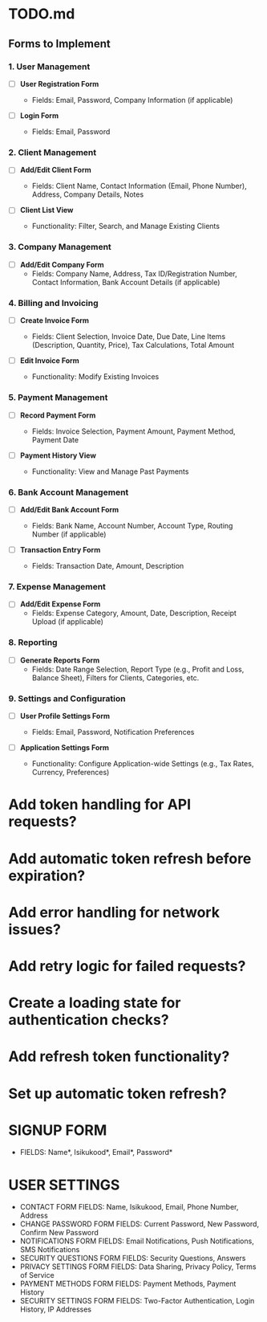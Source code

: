 # TODO.md

## Forms to Implement

### 1. User Management
- [ ] **User Registration Form**
  - Fields: Email, Password, Company Information (if applicable)
  
- [ ] **Login Form**
  - Fields: Email, Password

### 2. Client Management
- [ ] **Add/Edit Client Form**
  - Fields: Client Name, Contact Information (Email, Phone Number), Address, Company Details, Notes
  
- [ ] **Client List View**
  - Functionality: Filter, Search, and Manage Existing Clients

### 3. Company Management
- [ ] **Add/Edit Company Form**
  - Fields: Company Name, Address, Tax ID/Registration Number, Contact Information, Bank Account Details (if applicable)

### 4. Billing and Invoicing
- [ ] **Create Invoice Form**
  - Fields: Client Selection, Invoice Date, Due Date, Line Items (Description, Quantity, Price), Tax Calculations, Total Amount
  
- [ ] **Edit Invoice Form**
  - Functionality: Modify Existing Invoices

### 5. Payment Management
- [ ] **Record Payment Form**
  - Fields: Invoice Selection, Payment Amount, Payment Method, Payment Date
  
- [ ] **Payment History View**
  - Functionality: View and Manage Past Payments

### 6. Bank Account Management
- [ ] **Add/Edit Bank Account Form**
  - Fields: Bank Name, Account Number, Account Type, Routing Number (if applicable)
  
- [ ] **Transaction Entry Form**
  - Fields: Transaction Date, Amount, Description

### 7. Expense Management
- [ ] **Add/Edit Expense Form**
  - Fields: Expense Category, Amount, Date, Description, Receipt Upload (if applicable)

### 8. Reporting
- [ ] **Generate Reports Form**
  - Fields: Date Range Selection, Report Type (e.g., Profit and Loss, Balance Sheet), Filters for Clients, Categories, etc.

### 9. Settings and Configuration
- [ ] **User Profile Settings Form**
  - Fields: Email, Password, Notification Preferences
  
- [ ] **Application Settings Form**
  - Functionality: Configure Application-wide Settings (e.g., Tax Rates, Currency, Preferences)




# Add token handling for API requests?
# Add automatic token refresh before expiration?
# Add error handling for network issues?
# Add retry logic for failed requests?


# Create a loading state for authentication checks?
# Add refresh token functionality?
# Set up automatic token refresh?

# SIGNUP FORM
- FIELDS: Name*, Isikukood*, Email*, Password*

# USER SETTINGS
- CONTACT FORM FIELDS: Name, Isikukood, Email, Phone Number, Address
- CHANGE PASSWORD FORM FIELDS: Current Password, New Password, Confirm New Password
- NOTIFICATIONS FORM FIELDS: Email Notifications, Push Notifications, SMS Notifications
- SECURITY QUESTIONS FORM FIELDS: Security Questions, Answers
- PRIVACY SETTINGS FORM FIELDS: Data Sharing, Privacy Policy, Terms of Service
- PAYMENT METHODS FORM FIELDS: Payment Methods, Payment History
- SECURITY SETTINGS FORM FIELDS: Two-Factor Authentication, Login History, IP Addresses
